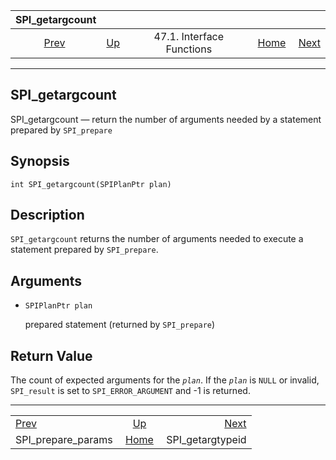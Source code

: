 <!--?xml version="1.0" encoding="UTF-8" standalone="no"?-->

|                      SPI\_getargcount                     |                                                      |                           |                                                       |                                                       |
| :-------------------------------------------------------: | :--------------------------------------------------- | :-----------------------: | ----------------------------------------------------: | ----------------------------------------------------: |
| [Prev](spi-spi-prepare-params.html "SPI_prepare_params")  | [Up](spi-interface.html "47.1. Interface Functions") | 47.1. Interface Functions | [Home](index.html "PostgreSQL 17devel Documentation") |  [Next](spi-spi-getargtypeid.html "SPI_getargtypeid") |

***

[]()

## SPI\_getargcount

SPI\_getargcount — return the number of arguments needed by a statement prepared by `SPI_prepare`

## Synopsis

    int SPI_getargcount(SPIPlanPtr plan)

## Description

`SPI_getargcount` returns the number of arguments needed to execute a statement prepared by `SPI_prepare`.

## Arguments

*   `SPIPlanPtr plan`

    prepared statement (returned by `SPI_prepare`)

## Return Value

The count of expected arguments for the *`plan`*. If the *`plan`* is `NULL` or invalid, `SPI_result` is set to `SPI_ERROR_ARGUMENT` and -1 is returned.

***

|                                                           |                                                       |                                                       |
| :-------------------------------------------------------- | :---------------------------------------------------: | ----------------------------------------------------: |
| [Prev](spi-spi-prepare-params.html "SPI_prepare_params")  |  [Up](spi-interface.html "47.1. Interface Functions") |  [Next](spi-spi-getargtypeid.html "SPI_getargtypeid") |
| SPI\_prepare\_params                                      | [Home](index.html "PostgreSQL 17devel Documentation") |                                     SPI\_getargtypeid |
